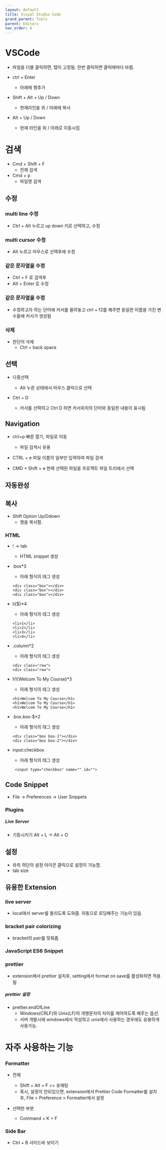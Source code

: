 ```yaml
---
layout: default
title: Visual Studio Code
grand_parent: Tools
parent: Editors
nav_order: 4
---
```


# VSCode

 * 파일을 더블 클릭하면, 탭이 고정됨. 한번 클릭하면 클릭때마다 바뀜.

 * ctrl + Enter
   * 아래에 행추가

 * Shift + Alt + Up / Down
   * 현재라인을 위 / 아래에 복사

 * Alt + Up / Down
   * 현재 라인을 위 / 아래로 이동시킴
  

# 검색
* Cmd + Shift + F
  * 전체 검색
* Cmd + p
  * 파일명 검색

## 수정

### multi line 수정

- Ctrl + Alt 누르고 up down 키로 선택하고, 수정

### multi cursor 수정

- Alt 누르고 마우스로 선택후에 수정

### 같은 문자열을 수정

- Ctrl + F 로 검색후
- Alt + Enter 로 수정

### 같은 문자열을 수정
 * 수정하고자 하는 단어에 커서를 올려놓고 ctrl + f2를 해주면 동일한 이름을 가진 변수들에 커서가 생성됨

### 삭제
 * 한단어 삭제
   * Ctrl + back space


## 선택
 * 다중선택
   * Alt 누른 상태에서 마우스 클릭으로 선택

 * Ctrl + D
   * 커서를 선택하고 Ctrl D 하면 커서위치의 단어와 동일한 내용이 표시됨


## Navigation

 * ctrl+p	빠른 열기, 파일로 이동
   * 파일 검색시 유용

 * CTRL + e 파일 이름의 일부만 입력하여 파일 검색

 * CMD + Shift + e 현제 선택된 파일을 프로젝트 파일 트리에서 선택


## 자동완성

## 복사

 * Shift Option Up/Ddown
   + 행을 복사함.

### HTML
 * ! -> tab
   * HTML snippet 생성

 * .box*3
   * 아래 형식의 태그 생성
   ```
   <div class="box"></div>
   <div class="box"></div>
   <div class="box"></div>
   ```
 * li{$}*4
   * 아래 형식의 태그 생성
   ```
   <li>1</li>
   <li>2</li>
   <li>3</li>
   <li>4</li>
   ```

 * .column*2
   * 아래 형식의 태그 생성
   ```
   <div class="row">
   <div class="row">
   ```

 * h1{Welcom To My Course}*3
   * 아래 형식의 태그 생성
   ```
   <h1>Welcom To My Course</h1>
   <h1>Welcom To My Course</h1>
   <h1>Welcom To My Course</h1>
   ```

 * .box.box-$*2
   * 아래 형식의 태그 생성
   ```
   <div class="box box-1"></div>
   <div class="box box-2"></div>
   ```

 * input:checkbox
   * 아래 형식의 태그 생성
   ```
	<input type="checkbox" name="" id="">
   ```





## Code Snippet

 * File -> Preferences -> User Snippets

### Plugins

##### Live Server

 * 기동시키기 Alt + L -> Alt + O


## 설정

 * 좌측 하단의 설정 아이콘 클릭으로 설정이 가능함.
 * tab size


## 유용한 Extension

### live server
 * local에서 server를 돌리도록 도와줌. 자동으로 로딩해주는 기능이 있음.

### bracket pair colorizing
 * bracket의 pair를 맞춰줌

### JavaScript ES6 Snippet

### prettier

 * extension에서 prettier 설치후, setting에서 format on save를 활성화하면 적용됨

##### prettier 설정

- prettier.endOfLine
  - Windows(CRLF)와 Unix(LF)의 개행문자의 차이를 제어하도록 해주는 옵션.
  - 서버 개발시에 windows에서 작성하고 unix에서 사용하는 경우에도 유용하게 사용가능.

# 자주 사용하는 기능

### Formatter

 * 전체
   + Shift + Alt + F  <= 포매팅
   + 혹시, 설정이 안되있으면, extension에서 Prettier Code Formatter를 설치후, File > Preference > Formatter에서 설정

 * 선택한 부분
   + Command + K + F


### Side Bar
 * Ctrl + B 사이드바 보이기
